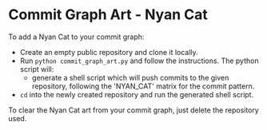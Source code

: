 # Commit Graph Art - Nyan Cat

To add a Nyan Cat to your commit graph:
- Create an empty public repository and clone it locally.
- Run `python commit_graph_art.py` and follow the instructions. The python script will:
  - generate a shell script which will push commits to the given repository, following the 'NYAN_CAT' matrix for the
commit pattern.
- `cd` into the newly created repository and run the generated shell script.

To clear the Nyan Cat art from your commit graph, just delete the repository used.
